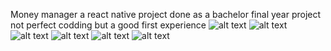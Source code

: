 Money manager
a react native project done as a bachelor final year project not perfect codding but a good first experience
![alt text](https://github.com/MMelek00/money-Manager/tree/master/assets/PFE/img3.png?raw=true)
![alt text](https://github.com/MMelek00/money-Manager/tree/master/assets/PFE/img4.png?raw=true)
![alt text](https://github.com/MMelek00/money-Manager/tree/master/assets/PFE/img6.png?raw=true)
![alt text](https://github.com/MMelek00/money-Manager/tree/master/assets/PFE/img1.png?raw=true)
![alt text](https://github.com/MMelek00/money-Manager/tree/master/assets/PFE/img2.png?raw=true)
![alt text](https://github.com/MMelek00/money-Manager/tree/master/assets/PFE/img5.png?raw=true)
